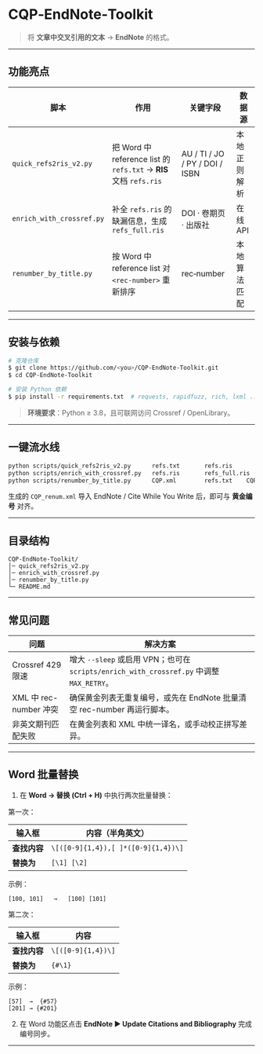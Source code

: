 # CQP‑EndNote‑Toolkit

> 将 **文章中交叉引用的文本** → **EndNote** 的格式。

---

## 功能亮点

| 脚本                      | 作用                                                         | 关键字段                       | 数据源       |
| ------------------------- | ------------------------------------------------------------ | ------------------------------ | ------------ |
| `quick_refs2ris_v2.py`    | 把 Word 中 reference list 的 `refs.txt` → **RIS** 文档 `refs.ris` | AU / TI / JO / PY / DOI / ISBN | 本地正则解析 |
| `enrich_with_crossref.py` | 补全 `refs.ris` 的缺漏信息，生成 `refs_full.ris`             | DOI · 卷期页 · 出版社          | 在线 API     |
| `renumber_by_title.py`    | 按 Word 中 reference list 对 `<rec-number>` 重新排序         | rec‑number                     | 本地算法匹配 |

---

## 安装与依赖

```bash
# 克隆仓库
$ git clone https://github.com/<you>/CQP-EndNote-Toolkit.git
$ cd CQP-EndNote-Toolkit

# 安装 Python 依赖
$ pip install -r requirements.txt  # requests, rapidfuzz, rich, lxml ...
```

> **环境要求**：Python ≥ 3.8，且可联网访问 Crossref / OpenLibrary。

---

## 一键流水线

```bash
python scripts/quick_refs2ris_v2.py      refs.txt       refs.ris
python scripts/enrich_with_crossref.py   refs.ris       refs_full.ris
python scripts/renumber_by_title.py      CQP.xml        refs.txt    CQP_renum.xml
```

生成的 `CQP_renum.xml` 导入 EndNote / Cite While You Write 后，即可与 **黄金编号** 对齐。

---

## 目录结构

```
CQP-EndNote-Toolkit/
│─ quick_refs2ris_v2.py
│─ enrich_with_crossref.py
│─ renumber_by_title.py
└─ README.md
```

---

## 常见问题

| 问题                   | 解决方案                                                     |
| ---------------------- | ------------------------------------------------------------ |
| Crossref 429 限速      | 增大 `--sleep` 或启用 VPN；也可在 `scripts/enrich_with_crossref.py` 中调整 `MAX_RETRY`。 |
| XML 中 rec-number 冲突 | 确保黄金列表无重复编号，或先在 EndNote 批量清空 rec-number 再运行脚本。 |
| 非英文期刊匹配失败     | 在黄金列表和 XML 中统一译名，或手动校正拼写差异。            |

---

## Word 批量替换

1. 在 **Word → 替换 (Ctrl + H)** 中执行两次批量替换：

第一次：

| 输入框       | 内容（半角英文）                    |
| ------------ | ----------------------------------- |
| **查找内容** | `\[([0-9]{1,4}),[ ]*([0-9]{1,4})\]` |
| **替换为**   | `[\1] [\2]`                         |

示例：

```text
[100, 101]   →   [100] [101]
```

第二次：

| 输入框       | 内容               |
| ------------ | ------------------ |
| **查找内容** | `\[([0-9]{1,4})\]` |
| **替换为**   | `{#\1}`            |

示例：

```text
[57]  →  {#57}
[201] → {#201}
```

2. 在 Word 功能区点击 **EndNote ► Update Citations and Bibliography** 完成编号同步。

---

